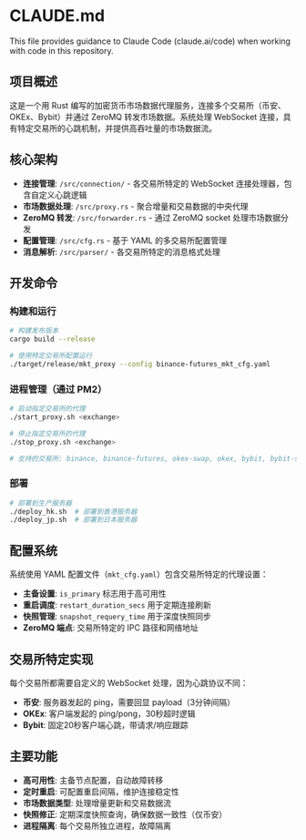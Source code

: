 # CLAUDE.md

This file provides guidance to Claude Code (claude.ai/code) when working with code in this repository.

## 项目概述

这是一个用 Rust 编写的加密货币市场数据代理服务，连接多个交易所（币安、OKEx、Bybit）并通过 ZeroMQ 转发市场数据。系统处理 WebSocket 连接，具有特定交易所的心跳机制，并提供高吞吐量的市场数据流。

## 核心架构

- **连接管理**: `/src/connection/` - 各交易所特定的 WebSocket 连接处理器，包含自定义心跳逻辑
- **市场数据处理**: `/src/proxy.rs` - 聚合增量和交易数据的中央代理
- **ZeroMQ 转发**: `/src/forwarder.rs` - 通过 ZeroMQ socket 处理市场数据分发
- **配置管理**: `/src/cfg.rs` - 基于 YAML 的多交易所配置管理
- **消息解析**: `/src/parser/` - 各交易所特定的消息格式处理

## 开发命令

### 构建和运行
```bash
# 构建发布版本
cargo build --release

# 使用特定交易所配置运行
./target/release/mkt_proxy --config binance-futures_mkt_cfg.yaml
```

### 进程管理（通过 PM2）
```bash
# 启动指定交易所的代理
./start_proxy.sh <exchange>

# 停止指定交易所的代理
./stop_proxy.sh <exchange>

# 支持的交易所: binance, binance-futures, okex-swap, okex, bybit, bybit-spot
```

### 部署
```bash
# 部署到生产服务器
./deploy_hk.sh  # 部署到香港服务器
./deploy_jp.sh  # 部署到日本服务器
```

## 配置系统

系统使用 YAML 配置文件（`mkt_cfg.yaml`）包含交易所特定的代理设置：
- **主备设置**: `is_primary` 标志用于高可用性
- **重启调度**: `restart_duration_secs` 用于定期连接刷新
- **快照管理**: `snapshot_requery_time` 用于深度快照同步
- **ZeroMQ 端点**: 交易所特定的 IPC 路径和网络地址

## 交易所特定实现

每个交易所都需要自定义的 WebSocket 处理，因为心跳协议不同：
- **币安**: 服务器发起的 ping，需要回显 payload（3分钟间隔）
- **OKEx**: 客户端发起的 ping/pong，30秒超时逻辑
- **Bybit**: 固定20秒客户端心跳，带请求/响应跟踪

## 主要功能

- **高可用性**: 主备节点配置，自动故障转移
- **定时重启**: 可配置重启间隔，维护连接稳定性
- **市场数据类型**: 处理增量更新和交易数据流
- **快照修正**: 定期深度快照查询，确保数据一致性（仅币安）
- **进程隔离**: 每个交易所独立进程，故障隔离